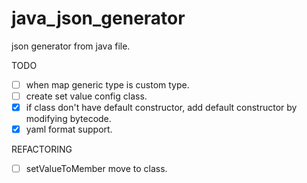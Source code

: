 # java_json_generator
json generator from java file.

TODO
- [ ] when map generic type is custom type.
- [ ] create set value config class.
- [x] if class don't have default constructor, add default constructor by modifying bytecode.
- [x] yaml format support.

REFACTORING
- [ ] setValueToMember move to class.
